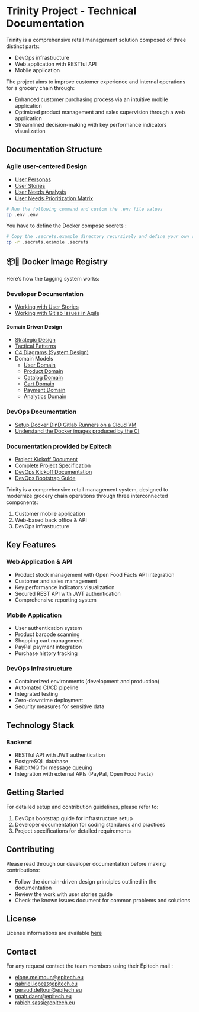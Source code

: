 # Trinity Project - Technical Documentation

Trinity is a comprehensive retail management solution composed of three distinct parts:
- DevOps infrastructure
- Web application with RESTful API
- Mobile application

The project aims to improve customer experience and internal operations for a grocery chain through:
- Enhanced customer purchasing process via an intuitive mobile application
- Optimized product management and sales supervision through a web application
- Streamlined decision-making with key performance indicators visualization

## Documentation Structure

### Agile user-centered Design
- [User Personas](docs/user_personas.md)
- [User Stories](docs/user_stories.md)
- [User Needs Analysis](docs/user_needs.md)
- [User Needs Prioritization Matrix](docs/user_needs_priorization_matrix.md)

```bash
# Run the following command and custom the .env file values
cp .env .env
```

You have to define the Docker compose secrets :

```bash
# Copy the .secrets.example directory recursively and define your own values
cp -r .secrets.example .secrets
```

## 📦🐋 Docker Image Registry
Here’s how the tagging system works:

### Developer Documentation
- [Working with User Stories](docs/developeur/work_with_user_stories.md)
- [Working with Gitlab Issues in Agile](docs/developeur/issues.md)
#### Domain Driven Design
- [Strategic Design](docs/developeur/domain_driven_design/1_strategic_design.md)
- [Tactical Patterns](docs/developeur/domain_driven_design/3_tactical_patterns.md)
- [C4 Diagrams (System Design)](docs/developeur/domain_driven_design/2_c4_diagrams.md)
- Domain Models
    - [User Domain](docs/developeur/domain_driven_design/4_domain_models/user_domain.md)
    - [Product Domain](docs/developeur/domain_driven_design/4_domain_models/product_domain.md)
    - [Catalog Domain](docs/developeur/domain_driven_design/4_domain_models/catalog_domain.md)
    - [Cart Domain](docs/developeur/domain_driven_design/4_domain_models/cart_domain.md) 
    - [Payment Domain](docs/developeur/domain_driven_design/4_domain_models/payment_domain.md)
    - [Analytics Domain](docs/developeur/domain_driven_design/4_domain_models/analytics_domain.md)


### DevOps Documentation
- [Setup Docker DinD Gitlab Runners on a Cloud VM](docs/devops/setup_gitlab_runners.md)
- [Understand the Docker images produced by the CI](docs/devops/docker_images.md)

### Documentation provided by Epitech
- [Project Kickoff Document](docs/project/T-DEV-70x-kickoff.pdf)
- [Complete Project Specification](docs/project/T-DEV-70x-project.pdf)
- [DevOps Kickoff Documentation](docs/devops/T-DEV-701-devOps_kickoff.pdf)
- [DevOps Bootstrap Guide](docs/devops/T-DEV-701-devOps_bootstrap.pdf)

Trinity is a comprehensive retail management system, designed to modernize grocery chain operations through three interconnected components:
1. Customer mobile application
2. Web-based back office & API
3. DevOps infrastructure

## Key Features

### Web Application & API
- Product stock management with Open Food Facts API integration
- Customer and sales management
- Key performance indicators visualization
- Secured REST API with JWT authentication
- Comprehensive reporting system

### Mobile Application
- User authentication system
- Product barcode scanning
- Shopping cart management
- PayPal payment integration
- Purchase history tracking

### DevOps Infrastructure
- Containerized environments (development and production)
- Automated CI/CD pipeline
- Integrated testing
- Zero-downtime deployment
- Security measures for sensitive data

## Technology Stack

### Backend
- RESTful API with JWT authentication
- PostgreSQL database
- RabbitMQ for message queuing
- Integration with external APIs (PayPal, Open Food Facts)



## Getting Started

For detailed setup and contribution guidelines, please refer to:
1. DevOps bootstrap guide for infrastructure setup
2. Developer documentation for coding standards and practices
3. Project specifications for detailed requirements

## Contributing

Please read through our developer documentation before making contributions:
- Follow the domain-driven design principles outlined in the documentation
- Review the work with user stories guide
- Check the known issues document for common problems and solutions

## License

License informations are available [here](LICENSE.md)

## Contact

For any request contact the team members using their Epitech mail :

- elone.meimoun@epitech.eu
- gabriel.lopez@epitech.eu
- geraud.deltour@epitech.eu
- noah.daen@epitech.eu
- rabieh.sassi@epitech.eu